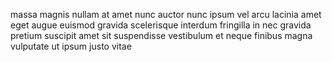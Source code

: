 massa magnis nullam at amet nunc auctor nunc ipsum vel arcu lacinia amet eget
augue euismod gravida scelerisque interdum fringilla in nec gravida pretium
suscipit amet sit suspendisse vestibulum et neque finibus magna vulputate ut
ipsum justo vitae